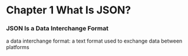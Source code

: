 # Chapter 1 What Is JSON?

### JSON Is a Data Interchange Format

a data interchange format: a text format used to exchange data between platforms
